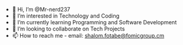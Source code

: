 - 👋 Hi, I’m @Mr-nerd237
- 👀 I’m interested in Technology and Coding
- 🌱 I’m currently learning Programming and Software Development
- 💞️ I’m looking to collaborate on Tech Projects
- 📫 How to reach me - email: shalom.fotabe@fomicgroup.cm

<!---
Mr-nerd237/Mr-nerd237 is a ✨ special ✨ repository because its `README.md` (this file) appears on your GitHub profile.
You can click the Preview link to take a look at your changes.
--->
